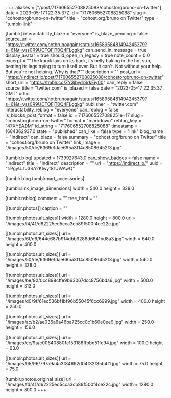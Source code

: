 +++
aliases = ["/post/717606552708825088/cohostorgbruno-on-twitter"]
date = 2023-05-17T22:35:37Z
id = "717606552708825088"
slug = "cohostorgbruno-on-twitter"
title = "cohost.org/bruno on Twitter"
type = "tumblr-link"

[tumblr]
interactability_blaze = "everyone"
is_blaze_pending = false
source_url = "https://twitter.com/notbrunoagain/status/1658958481494245379?s=61&t=yss0R9UCTQFjT0Q4FLggkg"
can_send_in_message = true
display_avatar = true
should_open_in_legacy = true
note_count = 0.0
excerpt = "“The korok lays on its back, its belly baking in the hot sun, beating its legs trying to turn itself over. But it can't. Not without your help. But you're not helping. Why is that?”"
description = ""
post_url = "https://indirect.io/post/717606552708825088/cohostorgbruno-on-twitter"
short_url = "https://tmblr.co/ZY3jbydrSrkEiy00"
can_reply = false
source_title = "twitter.com"
is_blazed = false
date = "2023-05-17 22:35:37 GMT"
url = "https://twitter.com/notbrunoagain/status/1658958481494245379?s=61&t=yss0R9UCTQFjT0Q4FLggkg"
publisher = "twitter.com"
interactability_reblog = "everyone"
can_reblog = false
is_blocks_post_format = false
id = 7.176065527088251e+17
slug = "cohostorgbruno-on-twitter"
format = "markdown"
reblog_key = "47XYEADM"
id_string = "717606552708825088"
timestamp = 1684362937.0
state = "published"
can_like = false
type = "link"
blog_name = "indirect"
can_blaze = false
summary = "cohost.org/bruno on Twitter"
title = "cohost.org/bruno on Twitter"
link_image = "/images/50/de/6369e1dae695a3f14c85086452f3.jpg"

[tumblr.blog]
updated = 1739927643.0
can_show_badges = false
name = "indirect"
title = "indirect"
description = ""
url = "https://indirect.io/"
uuid = "t:PgyUJU3SA2Klwyt81UWAwQ"

[tumblr.blog.tumblrmart_accessories]

[tumblr.link_image_dimensions]
width = 540.0
height = 338.0

[tumblr.reblog]
comment = ""
tree_html = ""

[[tumblr.photos]]
caption = ""

[[tumblr.photos.alt_sizes]]
width = 1280.0
height = 800.0
url = "/images/f4/41/d62225ed5cca3cb89f500f4ce22c.jpg"

[[tumblr.photos.alt_sizes]]
url = "/images/6f/d6/644c687b914dbb9288d6641bd8a3.jpg"
width = 640.0
height = 400.0

[[tumblr.photos.alt_sizes]]
url = "/images/50/de/6369e1dae695a3f14c85086452f3.jpg"
width = 540.0
height = 338.0

[[tumblr.photos.alt_sizes]]
url = "/images/be/92/0cc898cffe9b63067dcc8756bda6.jpg"
width = 500.0
height = 313.0

[[tumblr.photos.alt_sizes]]
url = "/images/d0/9f/61ec536bf1bf96b55045f6cc6999.jpg"
width = 400.0
height = 250.0

[[tumblr.photos.alt_sizes]]
url = "/images/ac/b2/ae036a6a46ba725cc0c1b60e0ee9.jpg"
width = 250.0
height = 156.0

[[tumblr.photos.alt_sizes]]
url = "/images/ec/9a/e006408801c153188ffbbd51fe94.jpg"
width = 100.0
height = 63.0

[[tumblr.photos.alt_sizes]]
url = "/images/05/96/797a9a4a3f84692d04f32f35b4f1.jpg"
width = 75.0
height = 75.0

[tumblr.photos.original_size]
url = "/images/f4/41/d62225ed5cca3cb89f500f4ce22c.jpg"
width = 1280.0
height = 800.0
+++
